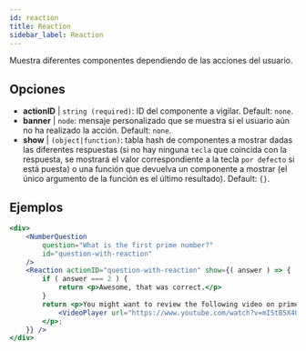 ```yaml
---
id: reaction 
title: Reaction
sidebar_label: Reaction
---
```


Muestra diferentes componentes dependiendo de las acciones del usuario.

## Opciones

* __actionID__ | `string (required)`: ID del componente a vigilar. Default: `none`.
* __banner__ | `node`: mensaje personalizado que se muestra si el usuario aún no ha realizado la acción. Default: `none`.
* __show__ | `(object|function)`: tabla hash de componentes a mostrar dadas las diferentes respuestas (si no hay ninguna `tecla` que coincida con la respuesta, se mostrará el valor correspondiente a la tecla `por defecto` si está puesta) o una función que devuelva un componente a mostrar (el único argumento de la función es el último resultado). Default: `{}`.


## Ejemplos

```jsx live
<div>
	<NumberQuestion
		question="What is the first prime number?"
		id="question-with-reaction"
	/>
	<Reaction actionID="question-with-reaction" show={( answer ) => {
		if ( answer === 2 ) {
			return <p>Awesome, that was correct.</p>
		}
		return <p>You might want to review the following video on prime numbers:
			<VideoPlayer url="https://www.youtube.com/watch?v=mIStB5X4U8M" />
		</p>;
	}} />
</div>
``` 

